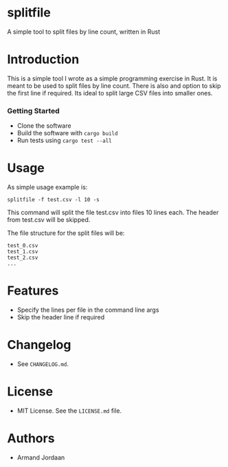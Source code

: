 # splitfile
A simple tool to split files by line count, written in Rust

# Introduction
This is a simple tool I wrote as a simple programming exercise in Rust. It is meant to be used to split files by line count. There is also and option to skip the first line if required. Its ideal to split large CSV files into smaller ones.

### Getting Started
- Clone the software
- Build the software with `cargo build`
- Run tests using `cargo test --all`

# Usage

As simple usage example is:

```
splitfile -f test.csv -l 10 -s
```

This command will split the file test.csv into files 10 lines each. The header from test.csv will be skipped.

The file structure for the split files will be:

```
test_0.csv
test_1.csv
test_2.csv
...
```

# Features
- Specify the lines per file in the command line args
- Skip the header line if required



# Changelog
- See `CHANGELOG.md`.

# License
- MIT License. See the `LICENSE.md` file.

# Authors
- Armand Jordaan
